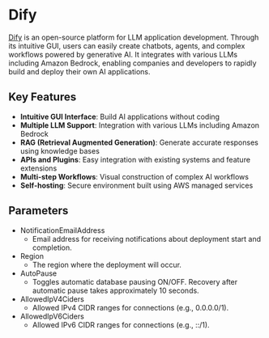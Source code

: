 # Dify

[Dify](https://dify.ai) is an open-source platform for LLM application development. Through its intuitive GUI, users can easily create chatbots, agents, and complex workflows powered by generative AI. It integrates with various LLMs including Amazon Bedrock, enabling companies and developers to rapidly build and deploy their own AI applications.

## Key Features

- **Intuitive GUI Interface**: Build AI applications without coding
- **Multiple LLM Support**: Integration with various LLMs including Amazon Bedrock
- **RAG (Retrieval Augmented Generation)**: Generate accurate responses using knowledge bases
- **APIs and Plugins**: Easy integration with existing systems and feature extensions
- **Multi-step Workflows**: Visual construction of complex AI workflows
- **Self-hosting**: Secure environment built using AWS managed services

## Parameters

* NotificationEmailAddress
    * Email address for receiving notifications about deployment start and completion.
* Region
    * The region where the deployment will occur.
* AutoPause
    * Toggles automatic database pausing ON/OFF. Recovery after automatic pause takes approximately 10 seconds.
* AllowedIpV4Ciders
    * Allowed IPv4 CIDR ranges for connections (e.g., 0.0.0.0/1).
* AllowedIpV6Ciders
    * Allowed IPv6 CIDR ranges for connections (e.g., ::/1).